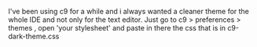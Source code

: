 I've been using c9 for a while and i always wanted a cleaner theme for the whole IDE and not only for the text editor.
Just go to c9 > preferences > themes , open 'your stylesheet' and paste in there the css that is in c9-dark-theme.css